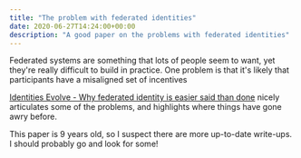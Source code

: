 ```yaml
---
title: "The problem with federated identities"
date: 2020-06-27T14:24:00+00:00
description: "A good paper on the problems with federated identities"
---
```

Federated systems are something that lots of people seem to want, yet they're really difficult to build in practice.
One problem is that it's likely that participants have a misaligned set of incentives

[Identities Evolve - Why federated identity is easier said than done](../../../elements/research-resources/2011-05-SSRN-id2163241.pdf)
nicely articulates some of the problems, and highlights where things have gone awry before.

This paper is 9 years old, so I suspect there are more up-to-date write-ups.  I should probably go and look for some!
